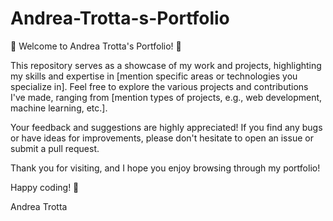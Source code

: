# Andrea-Trotta-s-Portfolio

🌟 Welcome to Andrea Trotta's Portfolio! 🌟

This repository serves as a showcase of my work and projects, highlighting my skills and expertise in [mention specific areas or technologies you specialize in]. Feel free to explore the various projects and contributions I've made, ranging from [mention types of projects, e.g., web development, machine learning, etc.].

Your feedback and suggestions are highly appreciated! If you find any bugs or have ideas for improvements, please don't hesitate to open an issue or submit a pull request.

Thank you for visiting, and I hope you enjoy browsing through my portfolio!

Happy coding! 🚀

Andrea Trotta
